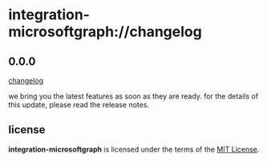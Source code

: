 # integration-microsoftgraph://changelog

## 0.0.0

[changelog]()

we bring you the latest features as soon as they are ready. 
for the details of this update, please read the release notes.

## license
__integration-microsoftgraph__ is licensed under the terms of the [MIT License](https://github.com/revaturecloud/integration-microsoftgraph/blob/master/LICENSE).
